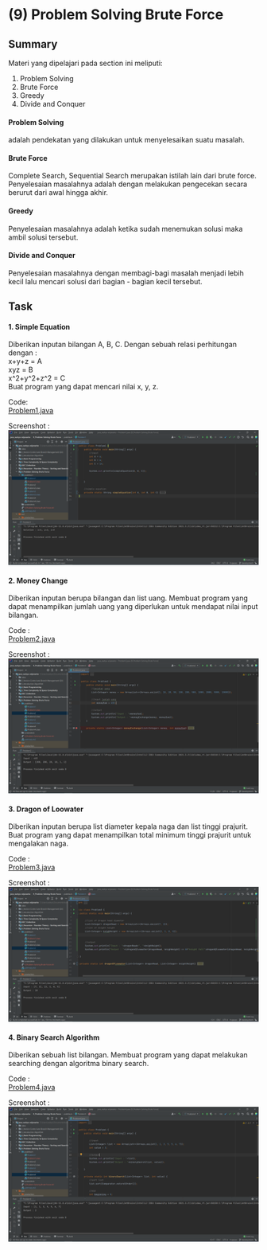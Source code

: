 # (9) Problem Solving Brute Force
## Summary

Materi yang dipelajari pada section ini meliputi:
1. Problem Solving
2. Brute Force
3. Greedy
4. Divide and Conquer

#### Problem Solving
adalah pendekatan yang dilakukan untuk menyelesaikan suatu masalah.

#### Brute Force
Complete Search, Sequential Search merupakan istilah lain dari brute force. Penyelesaian masalahnya adalah dengan melakukan pengecekan secara berurut dari awal hingga akhir.

#### Greedy
Penyelesaian masalahnya adalah ketika sudah menemukan solusi maka ambil solusi tersebut.

#### Divide and Conquer
Penyelesaian masalahnya dengan membagi-bagi masalah menjadi lebih kecil lalu mencari solusi dari bagian - bagian kecil tersebut.

## Task
#### 1. Simple Equation
Diberikan inputan bilangan A, B, C. Dengan sebuah relasi perhitungan dengan :  
x+y+z = A  
xyz = B  
x^2+y^2+z^2 = C  
Buat program yang dapat mencari nilai x, y, z.  
  
Code:  
[Problem1.java](./praktikum/Problem1.java)  
  
Screenshot :  
![Problem1.png](./screenshots/Screenshot1.png)

#### 2. Money Change
Diberikan inputan berupa bilangan dan list uang. Membuat program yang dapat menampilkan jumlah uang yang diperlukan untuk mendapat nilai input bilangan.  
  
Code :  
[Problem2.java](./praktikum/Problem2.java)
  
Screenshot :    
![Problem2.png](./screenshots/Screenshot2.png)

#### 3. Dragon of Loowater
Diberikan inputan berupa list diameter kepala naga dan list tinggi prajurit. Buat program yang dapat menampilkan total minimum tinggi prajurit untuk mengalakan naga.
  
Code :  
[Problem3.java](./praktikum/Problem3.java)
  
Screenshot :  
![Problem3.png](./screenshots/Screenshot3.png)

#### 4. Binary Search Algorithm
Diberikan sebuah list bilangan. Membuat program yang dapat melakukan searching dengan algoritma binary search.
  
Code :  
[Problem4.java](./praktikum/Problem4.java)
  
Screenshot :  
![Problem4.png](./screenshots/Screenshot4.png)

